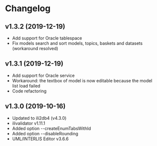 Changelog
============

v1.3.2 (2019-12-19)
------------------------------

-	Add support for Oracle tablespace
-	Fix models search and sort models, topics, baskets and datasets (workaround resolved)

v1.3.1 (2019-12-19)
------------------------------

-	Add support for Oracle service
-	Workaround: the textbox of model is now editable because the model list load failed 
-	Code refactoring

v1.3.0 (2019-10-16)
------------------------------

-   Updated to ili2db4 (v4.3.0)
-   ilivalidator v1.11.1 
-   Added option --createEnumTabsWithId
-   Added option --disableRounding
-   UML/INTERLIS Editor v3.6.6